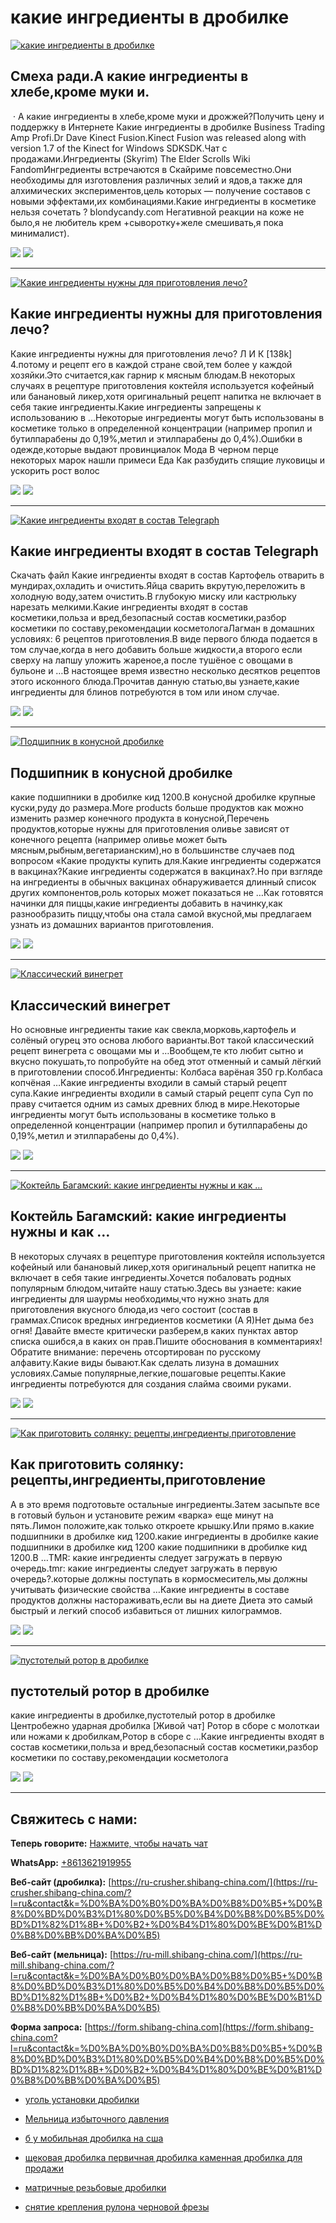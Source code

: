 # какие ингредиенты в дробилке

<a href="https://swt.shibang-china.com/?l=ru&img&k=%D0%BA%D0%B0%D0%BA%D0%B8%D0%B5+%D0%B8%D0%BD%D0%B3%D1%80%D0%B5%D0%B4%D0%B8%D0%B5%D0%BD%D1%82%D1%8B+%D0%B2+%D0%B4%D1%80%D0%BE%D0%B1%D0%B8%D0%BB%D0%BA%D0%B5" target="_blank">![какие ингредиенты в дробилке](http://static.shibang-china.com/all-800x300/778.jpg)</a>

## Смеха ради.А какие ингредиенты в хлебе,кроме муки и.
&nbsp;&#0183;&#32;А какие ингредиенты в хлебе,кроме муки и дрожжей?Получить цену и поддержку в Интернете Какие ингредиенты в дробилке Business Trading Amp Profi.Dr Dave Kinect Fusion.Kinect Fusion was released along with version 1.7 of the Kinect for Windows SDKSDK.Чат с продажами.Ингредиенты (Skyrim) The Elder Scrolls Wiki FandomИнгредиенты встречаются в Скайриме повсеместно.Они необходимы для изготовления различных зелий и ядов,а также для алхимических экспериментов,цель которых — получение составов с новыми эффектами,их комбинациями.Какие ингредиенты в косметике нельзя сочетать ? blondycandy.com Негативной реакции на коже не было,я не любитель крем +сыворотку+желе смешивать,я пока минималист).


<a href="https://whatsapp.shibangsoft.com/WhatsApp.php" target="_blank" title="WhatsApp">![](http://static.shibang-china.com/icon/whatsapp.png)</a> <a href="https://swt.shibang-china.com/?l=ru&icon&k=%D0%BA%D0%B0%D0%BA%D0%B8%D0%B5+%D0%B8%D0%BD%D0%B3%D1%80%D0%B5%D0%B4%D0%B8%D0%B5%D0%BD%D1%82%D1%8B+%D0%B2+%D0%B4%D1%80%D0%BE%D0%B1%D0%B8%D0%BB%D0%BA%D0%B5" target="_blank">![](http://static.shibang-china.com/icon/chat-ru.png)</a>

---

<a href="https://swt.shibang-china.com/?l=ru&img&k=%D0%BA%D0%B0%D0%BA%D0%B8%D0%B5+%D0%B8%D0%BD%D0%B3%D1%80%D0%B5%D0%B4%D0%B8%D0%B5%D0%BD%D1%82%D1%8B+%D0%B2+%D0%B4%D1%80%D0%BE%D0%B1%D0%B8%D0%BB%D0%BA%D0%B5" target="_blank">![Какие ингредиенты нужны для приготовления лечо?](http://static.shibang-china.com/all-800x300/1409.jpg)</a>

## Какие ингредиенты нужны для приготовления лечо?
Какие ингредиенты нужны для приготовления лечо? Л И К [138k] 4.потому и рецепт его в каждой стране свой,тем более у каждой хозяйки.Это считается,как гарнир к мясным блюдам.В некоторых случаях в рецептуре приготовления коктейля используется кофейный или банановый ликер,хотя оригинальный рецепт напитка не включает в себя такие ингредиенты.Какие ингредиенты запрещены к использованию в …Некоторые ингредиенты могут быть использованы в косметике только в определенной концентрации (например пропил и бутилпарабены до 0,19%,метил и этилпарабены до 0,4%).Ошибки в одежде,которые выдают провинциалок Мода В черном перце некоторых марок нашли примеси Еда Как разбудить спящие луковицы и ускорить рост волос


<a href="https://whatsapp.shibangsoft.com/WhatsApp.php" target="_blank" title="WhatsApp">![](http://static.shibang-china.com/icon/whatsapp.png)</a> <a href="https://swt.shibang-china.com/?l=ru&icon&k=%D0%BA%D0%B0%D0%BA%D0%B8%D0%B5+%D0%B8%D0%BD%D0%B3%D1%80%D0%B5%D0%B4%D0%B8%D0%B5%D0%BD%D1%82%D1%8B+%D0%B2+%D0%B4%D1%80%D0%BE%D0%B1%D0%B8%D0%BB%D0%BA%D0%B5" target="_blank">![](http://static.shibang-china.com/icon/chat-ru.png)</a>

---

<a href="https://swt.shibang-china.com/?l=ru&img&k=%D0%BA%D0%B0%D0%BA%D0%B8%D0%B5+%D0%B8%D0%BD%D0%B3%D1%80%D0%B5%D0%B4%D0%B8%D0%B5%D0%BD%D1%82%D1%8B+%D0%B2+%D0%B4%D1%80%D0%BE%D0%B1%D0%B8%D0%BB%D0%BA%D0%B5" target="_blank">![Какие ингредиенты входят в состав Telegraph](http://static.shibang-china.com/all-800x300/1219.jpg)</a>

## Какие ингредиенты входят в состав Telegraph
Скачать файл Какие ингредиенты входят в состав Картофель отварить в мундирах,охладить и очистить.Яйца сварить вкрутую,переложить в холодную воду,затем очистить.В глубокую миску или кастрюльку нарезать мелкими.Какие ингредиенты входят в состав косметики,польза и вред,безопасный состав косметики,разбор косметики по составу,рекомендации косметологаЛагман в домашних условиях: 6 рецептов приготовления.В виде первого блюда подается в том случае,когда в него добавить больше жидкости,а второго если сверху на лапшу уложить жареное,а после тушёное с овощами в бульоне и …В настоящее время известно несколько десятков рецептов этого исконного блюда.Прочитав данную статью,вы узнаете,какие ингредиенты для блинов потребуются в том или ином случае.


<a href="https://whatsapp.shibangsoft.com/WhatsApp.php" target="_blank" title="WhatsApp">![](http://static.shibang-china.com/icon/whatsapp.png)</a> <a href="https://swt.shibang-china.com/?l=ru&icon&k=%D0%BA%D0%B0%D0%BA%D0%B8%D0%B5+%D0%B8%D0%BD%D0%B3%D1%80%D0%B5%D0%B4%D0%B8%D0%B5%D0%BD%D1%82%D1%8B+%D0%B2+%D0%B4%D1%80%D0%BE%D0%B1%D0%B8%D0%BB%D0%BA%D0%B5" target="_blank">![](http://static.shibang-china.com/icon/chat-ru.png)</a>

---

<a href="https://swt.shibang-china.com/?l=ru&img&k=%D0%BA%D0%B0%D0%BA%D0%B8%D0%B5+%D0%B8%D0%BD%D0%B3%D1%80%D0%B5%D0%B4%D0%B8%D0%B5%D0%BD%D1%82%D1%8B+%D0%B2+%D0%B4%D1%80%D0%BE%D0%B1%D0%B8%D0%BB%D0%BA%D0%B5" target="_blank">![Подшипник в конусной дробилке](http://static.shibang-china.com/all-800x300/1353.jpg)</a>

## Подшипник в конусной дробилке
какие подшипники в дробилке кид 1200.В конусной дробилке крупные куски,руду до размера.More products больше продуктов как можно изменить размер конечного продукта в конусной,Перечень продуктов,которые нужны для приготовления оливье зависят от конечного рецепта (например оливье может быть мясным,рыбным,вегетарианским),но в большинстве случаев под вопросом &#171;Какие продукты купить для.Какие ингредиенты содержатся в вакцинах?Какие ингредиенты содержатся в вакцинах?.Но при взгляде на ингредиенты в обычных вакцинах обнаруживается длинный список других компонентов,роль которых может показаться не …Как готовятся начинки для пиццы,какие ингредиенты добавить в начинку,как разнообразить пиццу,чтобы она стала самой вкусной,мы предлагаем узнать из домашних вариантов приготовления.


<a href="https://whatsapp.shibangsoft.com/WhatsApp.php" target="_blank" title="WhatsApp">![](http://static.shibang-china.com/icon/whatsapp.png)</a> <a href="https://swt.shibang-china.com/?l=ru&icon&k=%D0%BA%D0%B0%D0%BA%D0%B8%D0%B5+%D0%B8%D0%BD%D0%B3%D1%80%D0%B5%D0%B4%D0%B8%D0%B5%D0%BD%D1%82%D1%8B+%D0%B2+%D0%B4%D1%80%D0%BE%D0%B1%D0%B8%D0%BB%D0%BA%D0%B5" target="_blank">![](http://static.shibang-china.com/icon/chat-ru.png)</a>

---

<a href="https://swt.shibang-china.com/?l=ru&img&k=%D0%BA%D0%B0%D0%BA%D0%B8%D0%B5+%D0%B8%D0%BD%D0%B3%D1%80%D0%B5%D0%B4%D0%B8%D0%B5%D0%BD%D1%82%D1%8B+%D0%B2+%D0%B4%D1%80%D0%BE%D0%B1%D0%B8%D0%BB%D0%BA%D0%B5" target="_blank">![Классический винегрет](http://static.shibang-china.com/all-800x300/108.jpg)</a>

## Классический винегрет
Но основные ингредиенты такие как свекла,морковь,картофель и солёный огурец это основа любого варианты.Вот такой классический рецепт винегрета с овощами мы и …Вообщем,те кто любит сытно и вкусно покушать,то попробуйте на обед этот отменный и самый лёгкий в приготовлении способ.Ингредиенты: Колбаса варёная 350 гр.Колбаса копчёная …Какие ингредиенты входили в самый старый рецепт супа.Какие ингредиенты входили в самый старый рецепт супа Суп по праву считается одним из самых древних блюд в мире.Некоторые ингредиенты могут быть использованы в косметике только в определенной концентрации (например пропил и бутилпарабены до 0,19%,метил и этилпарабены до 0,4%).


<a href="https://whatsapp.shibangsoft.com/WhatsApp.php" target="_blank" title="WhatsApp">![](http://static.shibang-china.com/icon/whatsapp.png)</a> <a href="https://swt.shibang-china.com/?l=ru&icon&k=%D0%BA%D0%B0%D0%BA%D0%B8%D0%B5+%D0%B8%D0%BD%D0%B3%D1%80%D0%B5%D0%B4%D0%B8%D0%B5%D0%BD%D1%82%D1%8B+%D0%B2+%D0%B4%D1%80%D0%BE%D0%B1%D0%B8%D0%BB%D0%BA%D0%B5" target="_blank">![](http://static.shibang-china.com/icon/chat-ru.png)</a>

---

<a href="https://swt.shibang-china.com/?l=ru&img&k=%D0%BA%D0%B0%D0%BA%D0%B8%D0%B5+%D0%B8%D0%BD%D0%B3%D1%80%D0%B5%D0%B4%D0%B8%D0%B5%D0%BD%D1%82%D1%8B+%D0%B2+%D0%B4%D1%80%D0%BE%D0%B1%D0%B8%D0%BB%D0%BA%D0%B5" target="_blank">![Коктейль Багамский: какие ингредиенты нужны и как …](http://static.shibang-china.com/all-800x300/295.jpg)</a>

## Коктейль Багамский: какие ингредиенты нужны и как …
В некоторых случаях в рецептуре приготовления коктейля используется кофейный или банановый ликер,хотя оригинальный рецепт напитка не включает в себя такие ингредиенты.Хочется побаловать родных популярным блюдом,читайте нашу статью.Здесь вы узнаете: какие ингредиенты для шаурмы необходимы,что нужно знать для приготовления вкусного блюда,из чего состоит (состав в граммах.Список вредных ингредиентов косметики (А Я)Нет дыма без огня! Давайте вместе критически разберем,в каких пунктах автор списка ошибся,а в каких он прав.Пишите обоснования в комментариях! Обратите внимание: перечень отсортирован по русскому алфавиту.Какие виды бывают.Как сделать лизуна в домашних условиях.Самые популярные,легкие,пошаговые рецепты.Какие ингредиенты потребуются для создания слайма своими руками.


<a href="https://whatsapp.shibangsoft.com/WhatsApp.php" target="_blank" title="WhatsApp">![](http://static.shibang-china.com/icon/whatsapp.png)</a> <a href="https://swt.shibang-china.com/?l=ru&icon&k=%D0%BA%D0%B0%D0%BA%D0%B8%D0%B5+%D0%B8%D0%BD%D0%B3%D1%80%D0%B5%D0%B4%D0%B8%D0%B5%D0%BD%D1%82%D1%8B+%D0%B2+%D0%B4%D1%80%D0%BE%D0%B1%D0%B8%D0%BB%D0%BA%D0%B5" target="_blank">![](http://static.shibang-china.com/icon/chat-ru.png)</a>

---

<a href="https://swt.shibang-china.com/?l=ru&img&k=%D0%BA%D0%B0%D0%BA%D0%B8%D0%B5+%D0%B8%D0%BD%D0%B3%D1%80%D0%B5%D0%B4%D0%B8%D0%B5%D0%BD%D1%82%D1%8B+%D0%B2+%D0%B4%D1%80%D0%BE%D0%B1%D0%B8%D0%BB%D0%BA%D0%B5" target="_blank">![Как приготовить солянку: рецепты,ингредиенты,приготовление](http://static.shibang-china.com/all-800x300/996.jpg)</a>

## Как приготовить солянку: рецепты,ингредиенты,приготовление
А в это время подготовьте остальные ингредиенты.Затем засыпьте все в готовый бульон и установите режим &#171;варка&#187; еще минут на пять.Лимон положите,как только откроете крышку.Или прямо в.какие подшипники в дробилке кид 1200.какие ингредиенты в дробилке какие подшипники в дробилке кид 1200 какие подшипники в дробилке кид 1200.В …TMR: какие ингредиенты следует загружать в первую очередь.tmr: какие ингредиенты следует загружать в первую очередь?.которые должны поступать в кормосмеситель,мы должны учитывать физические свойства …Какие ингредиенты в составе продуктов должны настораживать,если вы на диете Диета это самый быстрый и легкий способ избавиться от лишних килограммов.


<a href="https://whatsapp.shibangsoft.com/WhatsApp.php" target="_blank" title="WhatsApp">![](http://static.shibang-china.com/icon/whatsapp.png)</a> <a href="https://swt.shibang-china.com/?l=ru&icon&k=%D0%BA%D0%B0%D0%BA%D0%B8%D0%B5+%D0%B8%D0%BD%D0%B3%D1%80%D0%B5%D0%B4%D0%B8%D0%B5%D0%BD%D1%82%D1%8B+%D0%B2+%D0%B4%D1%80%D0%BE%D0%B1%D0%B8%D0%BB%D0%BA%D0%B5" target="_blank">![](http://static.shibang-china.com/icon/chat-ru.png)</a>

---

<a href="https://swt.shibang-china.com/?l=ru&img&k=%D0%BA%D0%B0%D0%BA%D0%B8%D0%B5+%D0%B8%D0%BD%D0%B3%D1%80%D0%B5%D0%B4%D0%B8%D0%B5%D0%BD%D1%82%D1%8B+%D0%B2+%D0%B4%D1%80%D0%BE%D0%B1%D0%B8%D0%BB%D0%BA%D0%B5" target="_blank">![пустотелый ротор в дробилке](http://static.shibang-china.com/all-800x300/163.jpg)</a>

## пустотелый ротор в дробилке
какие ингредиенты в дробилке,пустотелый ротор в дробилке Центробежно ударная дробилка [Живой чат] Ротор в сборе с молоткаи или ножами к дробилкам,Ротор в сборе с …Какие ингредиенты входят в состав косметики,польза и вред,безопасный состав косметики,разбор косметики по составу,рекомендации косметолога

<a href="https://whatsapp.shibangsoft.com/WhatsApp.php" target="_blank" title="WhatsApp">![](http://static.shibang-china.com/icon/whatsapp.png)</a> <a href="https://swt.shibang-china.com/?l=ru&icon&k=%D0%BA%D0%B0%D0%BA%D0%B8%D0%B5+%D0%B8%D0%BD%D0%B3%D1%80%D0%B5%D0%B4%D0%B8%D0%B5%D0%BD%D1%82%D1%8B+%D0%B2+%D0%B4%D1%80%D0%BE%D0%B1%D0%B8%D0%BB%D0%BA%D0%B5" target="_blank">![](http://static.shibang-china.com/icon/chat-ru.png)</a>

---
## Свяжитесь с нами:

**Теперь говорите:** [Нажмите, чтобы начать чат](https://swt.shibang-china.com?l=ru&contact&k=%D0%BA%D0%B0%D0%BA%D0%B8%D0%B5+%D0%B8%D0%BD%D0%B3%D1%80%D0%B5%D0%B4%D0%B8%D0%B5%D0%BD%D1%82%D1%8B+%D0%B2+%D0%B4%D1%80%D0%BE%D0%B1%D0%B8%D0%BB%D0%BA%D0%B5)

**WhatsApp:**  [+8613621919955](https://whatsapp.shibangsoft.com/WhatsApp.php)

**Веб-сайт (дробилка):** [https://ru-crusher.shibang-china.com/](https://ru-crusher.shibang-china.com/?l=ru&contact&k=%D0%BA%D0%B0%D0%BA%D0%B8%D0%B5+%D0%B8%D0%BD%D0%B3%D1%80%D0%B5%D0%B4%D0%B8%D0%B5%D0%BD%D1%82%D1%8B+%D0%B2+%D0%B4%D1%80%D0%BE%D0%B1%D0%B8%D0%BB%D0%BA%D0%B5)

**Веб-сайт (мельница):** [https://ru-mill.shibang-china.com/](https://ru-mill.shibang-china.com/?l=ru&contact&k=%D0%BA%D0%B0%D0%BA%D0%B8%D0%B5+%D0%B8%D0%BD%D0%B3%D1%80%D0%B5%D0%B4%D0%B8%D0%B5%D0%BD%D1%82%D1%8B+%D0%B2+%D0%B4%D1%80%D0%BE%D0%B1%D0%B8%D0%BB%D0%BA%D0%B5)

**Форма запроса:** [https://form.shibang-china.com](https://form.shibang-china.com?l=ru&contact&k=%D0%BA%D0%B0%D0%BA%D0%B8%D0%B5+%D0%B8%D0%BD%D0%B3%D1%80%D0%B5%D0%B4%D0%B8%D0%B5%D0%BD%D1%82%D1%8B+%D0%B2+%D0%B4%D1%80%D0%BE%D0%B1%D0%B8%D0%BB%D0%BA%D0%B5)

* [уголь установки дробилки](../131/%D1%83%D0%B3%D0%BE%D0%BB%D1%8C%20%D1%83%D1%81%D1%82%D0%B0%D0%BD%D0%BE%D0%B2%D0%BA%D0%B8%20%D0%B4%D1%80%D0%BE%D0%B1%D0%B8%D0%BB%D0%BA%D0%B8.md)

* [Мельница избыточного давления](../135/%D0%9C%D0%B5%D0%BB%D1%8C%D0%BD%D0%B8%D1%86%D0%B0%20%D0%B8%D0%B7%D0%B1%D1%8B%D1%82%D0%BE%D1%87%D0%BD%D0%BE%D0%B3%D0%BE%20%D0%B4%D0%B0%D0%B2%D0%BB%D0%B5%D0%BD%D0%B8%D1%8F.md)

* [б  у мобильная дробилка на сша](../133/%D0%B1%20%20%D1%83%20%D0%BC%D0%BE%D0%B1%D0%B8%D0%BB%D1%8C%D0%BD%D0%B0%D1%8F%20%D0%B4%D1%80%D0%BE%D0%B1%D0%B8%D0%BB%D0%BA%D0%B0%20%D0%BD%D0%B0%20%D1%81%D1%88%D0%B0.md)

* [щековая дробилка первичная дробилка каменная дробилка для продажи](../135/%D1%89%D0%B5%D0%BA%D0%BE%D0%B2%D0%B0%D1%8F%20%D0%B4%D1%80%D0%BE%D0%B1%D0%B8%D0%BB%D0%BA%D0%B0%20%D0%BF%D0%B5%D1%80%D0%B2%D0%B8%D1%87%D0%BD%D0%B0%D1%8F%20%D0%B4%D1%80%D0%BE%D0%B1%D0%B8%D0%BB%D0%BA%D0%B0%20%D0%BA%D0%B0%D0%BC%D0%B5%D0%BD%D0%BD%D0%B0%D1%8F%20%D0%B4%D1%80%D0%BE%D0%B1%D0%B8%D0%BB%D0%BA%D0%B0%20%D0%B4%D0%BB%D1%8F%20%D0%BF%D1%80%D0%BE%D0%B4%D0%B0%D0%B6%D0%B8.md)

* [матричные резьбовые дробилки](../135/%D0%BC%D0%B0%D1%82%D1%80%D0%B8%D1%87%D0%BD%D1%8B%D0%B5%20%D1%80%D0%B5%D0%B7%D1%8C%D0%B1%D0%BE%D0%B2%D1%8B%D0%B5%20%D0%B4%D1%80%D0%BE%D0%B1%D0%B8%D0%BB%D0%BA%D0%B8.md)

* [снятие крепления рулона черновой фрезы](../132/%D1%81%D0%BD%D1%8F%D1%82%D0%B8%D0%B5%20%D0%BA%D1%80%D0%B5%D0%BF%D0%BB%D0%B5%D0%BD%D0%B8%D1%8F%20%D1%80%D1%83%D0%BB%D0%BE%D0%BD%D0%B0%20%D1%87%D0%B5%D1%80%D0%BD%D0%BE%D0%B2%D0%BE%D0%B9%20%D1%84%D1%80%D0%B5%D0%B7%D1%8B.md)